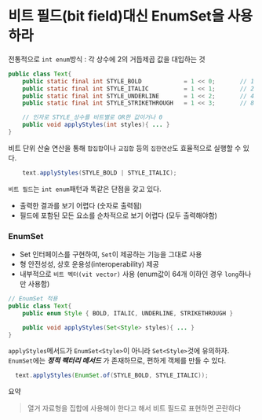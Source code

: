 # 비트 필드(bit field)대신 EnumSet을 사용하라

전통적으로 `int enum`방식 : 각 상수에 2의 거듭제곱 값을 대입하는 것
```java
public class Text{
    public static final int STYLE_BOLD            = 1 << 0;       // 1
    public static final int STYLE_ITALIC          = 1 << 1;       // 2
    public static final int STYLE_UNDERLINE       = 1 << 2;       // 4
    public static final int STYLE_STRIKETHROUGH   = 1 << 3;       // 8

    // 인자로 STYLE_상수를 비트별로 OR한 값이거나 0
    public void applyStyles(int styles){ ... }
}
```

비트 단위 산술 연산을 통해 `합집합`이나 `교집합` 등의 `집한연산`도 효율적으로 실행할 수 있다.

```java
    text.applyStyles(STYLE_BOLD | STYLE_ITALIC);
```

`비트 필드`는 `int enum`패턴과 똑같은 단점을 갖고 있다.
- 출력한 결과를 보기 어렵다 (숫자로 출력됨)
- 필드에 포함된 모든 요소를 순차적으로 보기 어렵다 (모두 출력해야함)

### EnumSet
- Set 인터페이스를 구현하여, `Set`이 제공하는 기능을 그대로 사용
- 형 안전성성, 상호 운용성(interoperability) 제공
- 내부적으로 `비트 벡터(vit vector)` 사용 (enum값이 64개 이하인 경우 `long`하나만 사용함)

```java
// EnumSet 적용
public class Text{
    public enum Style { BOLD, ITALIC, UNDERLINE, STRIKETHROUGH }

    public void applyStyles(Set<Style> styles){ ... }
}
```

`applyStyles`메서드가 `EnumSet<Style>`이 아니라 `Set<Style>`것에 유의하자.
`EnumSet`에는 ***정적 팩터리 메서드*** 가 존재하므로, 편하게 객체를 만들 수 있다.

```java
  text.applyStyles(EnumSet.of(STYLE_BOLD, STYLE_ITALIC));
```

요약
>열거 자료형을 집합에 사용해야 한다고 해서 비트 필드로 표현하면 곤란하다
